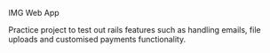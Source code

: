 IMG Web App

Practice project to test out rails features such as handling emails, file uploads 
and customised payments functionality.